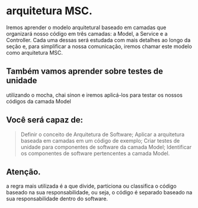 # arquitetura MSC.

 Iremos aprender o modelo arquitetural baseado em camadas que organizará nosso código em três camadas: a Model, a Service e a Controller. Cada uma dessas será estudada com mais detalhes ao longo da seção e, para simplificar a nossa comunicação, iremos chamar este modelo como arquitetura MSC.

## Também vamos aprender sobre testes de unidade
 utilizando o mocha, chai sinon e iremos aplicá-los para testar os nossos códigos da camada Model


## Você será capaz de:
  > Definir o conceito de Arquitetura de Software;
  > Aplicar a arquitetura baseada em camadas em um código de exemplo;
  > Criar testes de unidade para componentes de software da camada Model;
  > Identificar os componentes de software pertencentes a camada Model.


## Atenção.
 a regra mais utilizada é a que divide, particiona ou classifica o código baseado na sua responsabilidade, ou seja, o código é separado baseado na sua responsabilidade dentro do software. 
